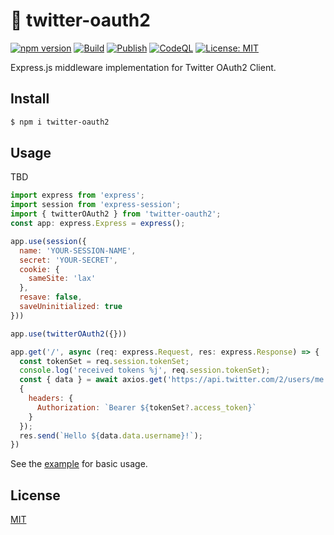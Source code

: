 # :baby_chick: twitter-oauth2
[![npm version](https://badge.fury.io/js/twitter-oauth2.svg)](https://badge.fury.io/js/twitter-oauth2)
[![Build](https://github.com/kg0r0/twitter-oauth2/actions/workflows/main.yml/badge.svg)](https://github.com/kg0r0/twitter-oauth2/actions/workflows/main.yml)
[![Publish](https://github.com/kg0r0/twitter-oauth2/actions/workflows/npm.yml/badge.svg)](https://github.com/kg0r0/twitter-oauth2/actions/workflows/npm.yml)
[![CodeQL](https://github.com/kg0r0/twitter-oauth2/actions/workflows/codeql-analysis.yml/badge.svg)](https://github.com/kg0r0/twitter-oauth2/actions/workflows/codeql-analysis.yml)
[![License: MIT](https://img.shields.io/badge/License-MIT-yellow.svg)](https://opensource.org/licenses/MIT)

Express.js middleware implementation for Twitter OAuth2 Client.

## Install
```bash
$ npm i twitter-oauth2
```

## Usage
TBD
```js
import express from 'express';
import session from 'express-session';
import { twitterOAuth2 } from 'twitter-oauth2';
const app: express.Express = express();

app.use(session({
  name: 'YOUR-SESSION-NAME',
  secret: 'YOUR-SECRET',
  cookie: {
    sameSite: 'lax'
  },
  resave: false,
  saveUninitialized: true
}))

app.use(twitterOAuth2({}))

app.get('/', async (req: express.Request, res: express.Response) => {
  const tokenSet = req.session.tokenSet;
  console.log('received tokens %j', req.session.tokenSet);
  const { data } = await axios.get('https://api.twitter.com/2/users/me', 
  { 
    headers: {
      Authorization: `Bearer ${tokenSet?.access_token}`
    }
  });
  res.send(`Hello ${data.data.username}!`);
})
```
See the [example](https://github.com/kg0r0/twitter-oauth2/tree/main/example) for basic usage.

## License

[MIT](LICENSE)
